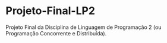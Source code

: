 # Projeto-Final-LP2
Projeto Final da Disciplina de Linguagem de Programação 2 (ou Programação Concorrente e Distribuída). 

